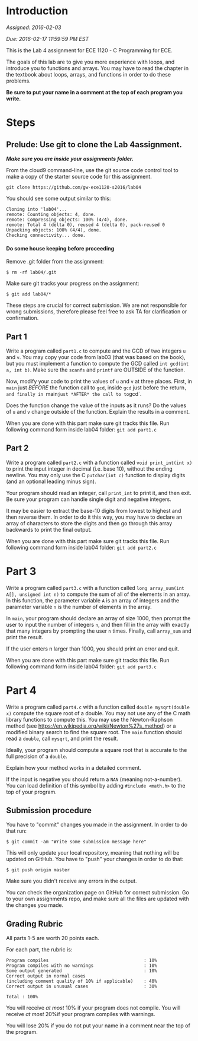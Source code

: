 # Introduction

*Assigned: 2016-02-03*

*Due: 2016-02-17 11:59:59 PM EST*

This is the Lab 4 assignment for ECE 1120 - C Programming for ECE.

The goals of this lab are to give you more experience with loops, and
introduce you to functions and arrays.  You may have to read the
chapter in the textbook about loops, arrays, and functions in order to
do these problems.


**Be sure to put your name in a comment at the top of each program you
write.**

# Steps

## Prelude: Use git to clone the Lab 4assignment.

***Make sure you are inside your assignments folder.***

From the cloud9 command-line, use the git source code control tool to
make a copy of the starter source code for this assignment.

```
git clone https://github.com/gw-ece1120-s2016/lab04
```

You should see some output similar to this:
```
Cloning into 'lab04'...
remote: Counting objects: 4, done.
remote: Compressing objects: 100% (4/4), done.
remote: Total 4 (delta 0), reused 4 (delta 0), pack-reused 0
Unpacking objects: 100% (4/4), done.
Checking connectivity... done.
```

#### Do some house keeping before proceeding

Remove .git folder from the assignment:

```
$ rm -rf lab04/.git
```

Make sure git tracks your progress on the assignment:

```
$ git add lab04/*
```

These steps are crucial for correct submission. We are not responsible
for wrong submissions, therefore please feel free to ask TA for
clarification or confirmation.

## Part 1

Write a program called `part1.c` to compute and the GCD of two
integers `u` and `v`. You may copy your code from lab03 (that was
based on the book), but you must implement a function to compute the
GCD called `int gcd(int a, int b)`. Make sure the `scanfs` and
`printf` are OUTSIDE of the function.

Now, modify your code to print the values of `u` and `v` at three
places. First, in `main` just *BEFORE* the function call to `gcd`,
inside `gcd` just before the return`, and finally in `main` just *AFTER*
 the call to to `gcd`.

Does the function change the value of the inputs as it runs? Do the
values of `u` and `v` change outside of the function. Explain the
results in a comment. 


When you are done with this part make sure git tracks this file. Run
following command form inside lab04 folder: ``` git add part1.c ```

## Part 2

Write a program called `part2.c` with a function called `void
print_int(int x)` to print the input integer in decimal (i.e. base
10), without the ending newline. You may only use the C `putchar(int
c)` function to display digits (and an optional leading minus sign). 

Your program should read an integer, call `print_int` to print it, and
then exit. Be sure your program can handle single digit and negative
integers.

It may be easier to extract the base-10 digits from lowest to highest
and then reverse them. In order to do it this way, you may have to
declare an array of characters to store the digits and then go through
this array backwards to print the final output.

When you are done with this part make sure git tracks this file. Run
following command form inside lab04 folder: ``` git add part2.c ```

# Part 3

Write a program called `part3.c` with a function called `long
array_sum(int A[], unsigned int n)` to compute the sum of all of the
elements in an array. In this function, the parameter variable `A` is
an array of integers and the parameter variable `n` is the number of
elements in the array.

In `main`, your program should declare an array of size 1000, then
prompt the user to input the number of integers `n`, and then fill in
the array with exactly that many integers by prompting the user `n`
times. Finally, call `array_sum` and print the result. 

If the user enters n larger than 1000, you should print an error and quit.

When you are done with this part make sure git tracks this file. Run
following command form inside lab04 folder: ``` git add part3.c ```

# Part 4

Write a program called `part4.c` with a function called `double
mysqrt(double x)` compute the square root of a double. You may not use
any of the C math library functions to compute this. You may use the
Newton-Raphson method (see
https://en.wikipedia.org/wiki/Newton%27s_method) or a modified binary
search to find the square root. The `main` function should read a
`double`, call `mysqrt`, and print the result.

Ideally, your program should compute a square root that is accurate to
the full precision of a `double`.

Explain how your method works in a detailed comment.

If the input is negative you should return a `NAN` (meaning
not-a-number). You can load definition of this symbol by adding
`#include <math.h>` to the top of your program.

## Submission procedure

You have to "commit" changes you made in the assignment. In order to do that run:

```
$ git commit -am "Write some submission message here"
```

This will only update your local repository, meaning that nothing will be updated on GitHub. You have to "push" your changes in order to do that:

```
$ git push origin master
```

Make sure you didn't receive any errors in the output.

You can check the organization page on GitHub for correct
submission. Go to your own assignments repo, and make sure all the
files are updated with the changes you made.

## Grading Rubric

All parts 1-5 are worth 20 points each.

For each part, the rubric is:


```
Program compiles                                    : 10%
Program compiles with no warnings                   : 10%
Some output generated                               : 10%
Correct output in normal cases
(including comment quality of 10% if applicable)    : 40%
Correct output in unusual cases                     : 30%

Total : 100%
```

You will receive *at most* 10% if your program does not compile. You
will receive *at most* 20%if your program compiles with warnings.

You will lose 20% if you do not put your name in a comment near
the top of the program. 

